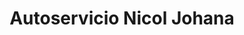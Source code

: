 ---
title: "Autoservicio Nicol Johana"
url: /bogota/autoservicio-nicol-johana/
shop: Lebensmittel
---